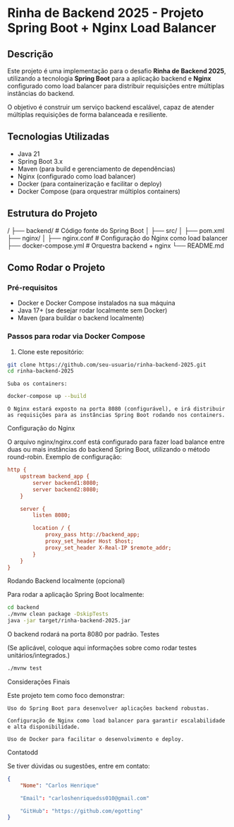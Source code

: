 # Rinha de Backend 2025 - Projeto Spring Boot + Nginx Load Balancer

## Descrição

Este projeto é uma implementação para o desafio **Rinha de Backend 2025**, utilizando a tecnologia **Spring Boot** para a aplicação backend e **Nginx** configurado como load balancer para distribuir requisições entre múltiplas instâncias do backend.

O objetivo é construir um serviço backend escalável, capaz de atender múltiplas requisições de forma balanceada e resiliente.

## Tecnologias Utilizadas

- Java 21
- Spring Boot 3.x
- Maven (para build e gerenciamento de dependências)
- Nginx (configurado como load balancer)
- Docker (para containerização e facilitar o deploy)
- Docker Compose (para orquestrar múltiplos containers)

## Estrutura do Projeto

/
├── backend/ # Código fonte do Spring Boot
│ ├── src/
│ ├── pom.xml
├── nginx/
│ ├── nginx.conf # Configuração do Nginx como load balancer
├── docker-compose.yml # Orquestra backend + nginx
└── README.md


## Como Rodar o Projeto

### Pré-requisitos

- Docker e Docker Compose instalados na sua máquina
- Java 17+ (se desejar rodar localmente sem Docker)
- Maven (para buildar o backend localmente)

### Passos para rodar via Docker Compose

1. Clone este repositório:

```bash
git clone https://github.com/seu-usuario/rinha-backend-2025.git
cd rinha-backend-2025
```
    Suba os containers:
```bash
docker-compose up --build
```
    O Nginx estará exposto na porta 8080 (configurável), e irá distribuir as requisições para as instâncias Spring Boot rodando nos containers.

Configuração do Nginx

O arquivo nginx/nginx.conf está configurado para fazer load balance entre duas ou mais instâncias do backend Spring Boot, utilizando o método round-robin. Exemplo de configuração:
```ini
http {
    upstream backend_app {
        server backend1:8080;
        server backend2:8080;
    }

    server {
        listen 8080;

        location / {
            proxy_pass http://backend_app;
            proxy_set_header Host $host;
            proxy_set_header X-Real-IP $remote_addr;
        }
    }
}
```
Rodando Backend localmente (opcional)

Para rodar a aplicação Spring Boot localmente:
```bash
cd backend
./mvnw clean package -DskipTests
java -jar target/rinha-backend-2025.jar
```
O backend rodará na porta 8080 por padrão.
Testes

(Se aplicável, coloque aqui informações sobre como rodar testes unitários/integrados.)
```bash
./mvnw test
```
Considerações Finais

Este projeto tem como foco demonstrar:

    Uso do Spring Boot para desenvolver aplicações backend robustas.

    Configuração de Nginx como load balancer para garantir escalabilidade e alta disponibilidade.

    Uso de Docker para facilitar o desenvolvimento e deploy.

Contatodd

Se tiver dúvidas ou sugestões, entre em contato:
```json
{
    "Nome": "Carlos Henrique"

    "Email": "carloshenriquedss010@gmail.com"

    "GitHub": "https://github.com/egotting"
}
```
